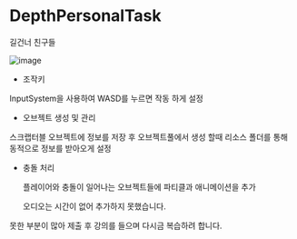 # DepthPersonalTask
길건너 친구들

![image](https://github.com/user-attachments/assets/43bd6407-ccfb-4092-8d4c-f342f6486ef2)

- 조작키

InputSystem을 사용하여 WASD를 누르면 작동 하게 설정

- 오브젝트 생성 및 관리

스크랩터블 오브젝트에 정보를 저장 후 오브젝트풀에서 생성 할때 리소스 폴더를 통해 동적으로 정보를 받아오게 설정

- 충돌 처리

  플레이어와 충돌이 일어나는 오브젝트들에 파티클과 애니메이션을 추가
  
  오디오는 시간이 없어 추가하지 못했습니다.

못한 부분이 많아 제출 후 강의를 들으며 다시금 복습하려 합니다.
